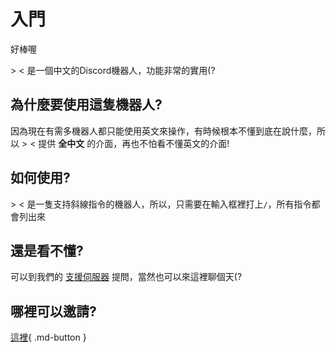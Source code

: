 # 入門

好棒喔

&gt; &lt; 是一個中文的Discord機器人，功能非常的實用(?

## 為什麼要使用這隻機器人?
因為現在有需多機器人都只能使用英文來操作，有時候根本不懂到底在說什麼，所以 &gt; &lt; 提供 **全中文** 的介面，再也不怕看不懂英文的介面!

## 如何使用?
&gt; &lt; 是一隻支持斜線指令的機器人，所以，只需要在輸入框裡打上`/`，所有指令都會列出來

## 還是看不懂?
可以到我們的 [支援伺服器](https://discord.gg/ZRuYxAYF2D) 提問，當然也可以來這裡聊個天(?

## 哪裡可以邀請?
[這裡](https://discord.com/api/oauth2/authorize?client_id=881788746222157884&permissions=8&scope=bot%20applications.commands){ .md-button }

